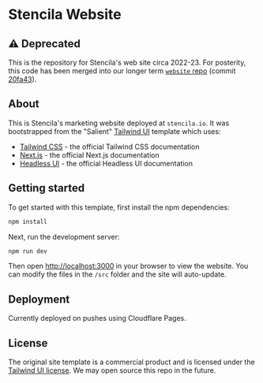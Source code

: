 # Stencila Website

## ⚠️ Deprecated

This is the repository for Stencila's web site circa 2022-23. For posterity, this code has been merged into our longer term [`website` repo](https://github.com/stencila/website) (commit [20fa43](https://github.com/stencila/website/commit/20fa4346a8935644be758dc03f03403bc1205ee9)).


## About

This is Stencila's marketing website deployed at `stencila.io`. It was bootstrapped from the "Salient" [Tailwind UI](https://tailwindui.com) template which uses:

- [Tailwind CSS](https://tailwindcss.com/docs) - the official Tailwind CSS documentation
- [Next.js](https://nextjs.org/docs) - the official Next.js documentation
- [Headless UI](https://headlessui.dev) - the official Headless UI documentation

## Getting started

To get started with this template, first install the npm dependencies:

```bash
npm install
```

Next, run the development server:

```bash
npm run dev
```

Then open [http://localhost:3000](http://localhost:3000) in your browser to view the website. You can modify the files in the `/src` folder and the site will auto-update.

## Deployment

Currently deployed on pushes using Cloudflare Pages.

## License

The original site template is a commercial product and is licensed under the [Tailwind UI license](https://tailwindui.com/license). We may open source this repo in the future.

